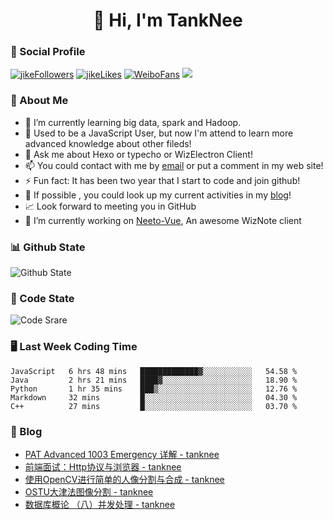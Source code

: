 
<h1 align="center">👋 Hi, I'm TankNee</h1>

### 📌 Social Profile 

[![jikeFollowers](https://img.shields.io/badge/dynamic/json?color=%23FFE411&label=JikeFollowers&query=%24.data.totalSubs&url=https%3A%2F%2Fapi.spencerwoo.com%2Fsubstats%2F%3Fsource%3DjikeFollower%26queryKey%3Dd25cf3f3-f6e6-4427-b418-51ba06cf26e9)](https://m.okjike.com)
[![jikeLikes](https://img.shields.io/badge/dynamic/json?color=%23FFE411&label=JikeLikes&query=%24.data.totalSubs&url=https%3A%2F%2Fapi.spencerwoo.com%2Fsubstats%2F%3Fsource%3DjikeLiked%26queryKey%3Dd25cf3f3-f6e6-4427-b418-51ba06cf26e9)](https://m.okjike.com)
[![WeiboFans](https://img.shields.io/badge/dynamic/json?color=%23E6162D&label=WeiboFollowers&query=%24.data.totalSubs&url=https%3A%2F%2Fapi.spencerwoo.com%2Fsubstats%2F%3Fsource%3Dweibo%26queryKey%3D5201023153)](https://www.weibo.com)
![](https://visitor-badge.glitch.me/badge?page_id=TankNee.TankNee)

### 👦 About Me 

- 🌱 I’m currently learning big data, spark and Hadoop.
- 🤔 Used to be a JavaScript User, but now I'm attend to learn more advanced knowledge about other fileds!
- 💬 Ask me about Hexo or typecho or WizElectron Client!
- 📫 You could contact with me by [email](mailto:nee@tanknee.cn) or put a comment in my web site!
-  ⚡  Fun fact: It has been two year that I start to code and join github!
- 🎉 If possible , you could look up my current activities in my [blog](https://www.tanknee.cn)!
- 📈 Look forward to meeting you in GitHub
- 🔭 I’m currently working on [Neeto-Vue](https://github.com/TankNee/Neeto-Vue), An awesome WizNote client

### 📊 Github State

![Github State](https://github-readme-stats.vercel.app/api?username=TankNee&show_icons=true&hide_border=true)

### 📶 Code State

![Code Srare](https://github-readme-stats.vercel.app/api/top-langs/?username=TankNee&layout=compact&hide_border=true&title_color=a0a9af)

### 🖥 Last Week Coding Time

<!--START_SECTION:waka-->
```text
JavaScript   6 hrs 48 mins   █████████████▓░░░░░░░░░░░   54.58 % 
Java         2 hrs 21 mins   ████▓░░░░░░░░░░░░░░░░░░░░   18.90 % 
Python       1 hr 35 mins    ███▒░░░░░░░░░░░░░░░░░░░░░   12.76 % 
Markdown     32 mins         █░░░░░░░░░░░░░░░░░░░░░░░░   04.30 % 
C++          27 mins         █░░░░░░░░░░░░░░░░░░░░░░░░   03.70 % 
```
<!--END_SECTION:waka-->

### 📕 Blog

<!-- BLOG-POST-LIST:START -->
- [PAT Advanced 1003 Emergency 详解 - tanknee](http://www.cnblogs.com/tanknee/p/14306875.html)
- [前端面试：Http协议与浏览器 - tanknee](http://www.cnblogs.com/tanknee/p/14284390.html)
- [使用OpenCV进行简单的人像分割与合成 - tanknee](http://www.cnblogs.com/tanknee/p/14281641.html)
- [OSTU大津法图像分割 - tanknee](http://www.cnblogs.com/tanknee/p/14279668.html)
- [数据库概论 （八）并发处理 - tanknee](http://www.cnblogs.com/tanknee/p/14278437.html)
<!-- BLOG-POST-LIST:END -->
